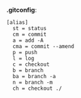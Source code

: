 **.gitconfig**:

```shell script
[alias]
  st = status
  cm = commit
  a = add -A
  cma = commit --amend
  p = push
  l = log
  c = checkout
  b = branch
  ba = branch -a
  n = branch -m
  ch = checkout ./
```
